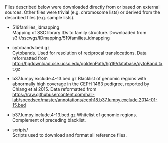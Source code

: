 
Files described below were downloaded directly from or based on external
sources. Other files were trivial (e.g. chromosome lists) or derived from the
described files (e.g. sample lists).

* 519families_idmapping  
    Mapping of SSC library IDs to family structure.
    Downloaded from s3://sscwgs/IDmapping/519families_idmapping

* cytobands.bed.gz  
    Cytobands. Used for resolution of reciprocal translocations.
    Data reformatted from http://hgdownload.cse.ucsc.edu/goldenPath/hg19/database/cytoBand.txt.gz

* b37.lumpy.exclude.4-13.bed.gz
    Blacklist of genomic regions with abnormally high coverage in the CEPH 1463
    pedigree, reported by Chiang et al 2015. 
    Data reformatted from 
    https://raw.githubusercontent.com/hall-lab/speedseq/master/annotations/ceph18.b37.lumpy.exclude.2014-01-15.bed

* b37.lumpy.include.4-13.bed.gz
    Whitelist of genomic regions. Complement of preceding blacklist.
    

* scripts/  
    Scripts used to download and format all reference files.

